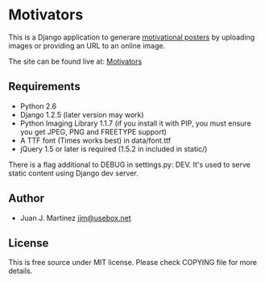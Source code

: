 Motivators
==========

This is a Django application to generare [motivational posters][1] by
uploading images or providing an URL to an online image.

The site can be found live at: [Motivators](http://motivator.usebox.net/)

[1]: https://en.wikipedia.org/wiki/Motivational_poster "Wikipedia entry for motivational posters"

Requirements
------------

 - Python 2.6
 - Django 1.2.5 (later version may work)
 - Python Imaging Library 1.1.7 (if you install it with PIP, you must
   ensure you get JPEG, PNG and FREETYPE support)
 - A TTF font (Times works best) in data/font.ttf
 - jQuery 1.5 or later is required (1.5.2 in included in static/)

There is a flag additional to DEBUG in settings.py: DEV. It's used
to serve static content using Django dev server.

Author
------

 - Juan J. Martinez <jjm@usebox.net>

License
-------

This is free source under MIT license. Please check COPYING file for more
details.

